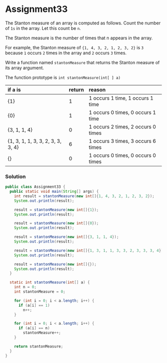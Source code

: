 # Assignment33

The Stanton measure of an array is computed as follows. Count the number of `1s` in the array. Let this count be `n`.

The Stanton measure is the number of times that n appears in the array.

For example, the Stanton measure of `{1, 4, 3, 2, 1, 2, 3, 2}` is `3` because `1` occurs `2` times in the array and `2` occurs `3` times.

Write a function named `stantonMeasure` that returns the Stanton measure of its array argument.

The function prototype is `int stantonMeasure(int[ ] a)`

| if a is | return | reason |
|:-------------|:-------------|:-------------|
| {1} | 1 | 1 occurs 1 time, 1 occurs 1 time |
| {0} | 1 | 1 occurs 0 times, 0 occurs 1 time |
| {3, 1, 1, 4} | 0 | 1 occurs 2 times, 2 occurs 0 times |
| {1, 3, 1, 1, 3, 3, 2, 3, 3, 3, 4} | 6 | 1 occurs 3 times, 3 occurs 6 times |
| {} | 0 | 1 occurs 0 times, 0 occurs 0 times |

### Solution

```java
public class Assignment33 {
  public static void main(String[] args) {
    int result = stantonMeasure(new int[]{1, 4, 3, 2, 1, 2, 3, 2});
    System.out.println(result);

    result = stantonMeasure(new int[]{1});
    System.out.println(result);

    result = stantonMeasure(new int[]{0});
    System.out.println(result);

    result = stantonMeasure(new int[]{3, 1, 1, 4});
    System.out.println(result);

    result = stantonMeasure(new int[]{1, 3, 1, 1, 3, 3, 2, 3, 3, 3, 4});
    System.out.println(result);

    result = stantonMeasure(new int[]{});
    System.out.println(result);
  }

  static int stantonMeasure(int[] a) {
    int n = 0;
    int stantonMeasure = 0;

    for (int i = 0; i < a.length; i++) {
      if (a[i] == 1)
        n++;
    }

    for (int i = 0; i < a.length; i++) {
      if (a[i] == n)
        stantonMeasure++;
    }

    return stantonMeasure;
  }
}
```
